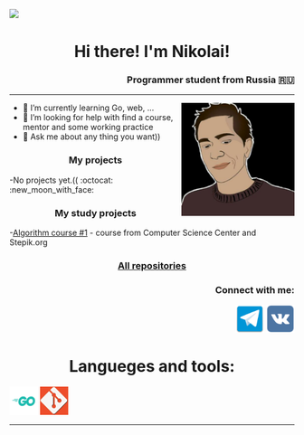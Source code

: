 <p>
           <a href="https://github-com.translate.goog/IDontCareMe/IDontCareMe/blob/main/README.md?_x_tr_sl=en&_x_tr_tl=ru&_x_tr_hl=ru">
                      <img src="https://img.shields.io/badge/Profile-Russian-blue.svg?style=social&logo=googleTranslate" />
           </a>
</p>

<h1 align="center">Hi there! I'm Nikolai!</h1>
<h3 align="right">Programmer student from Russia 🇷🇺</h3>
<hr>
<img align="right" src="https://github.com/IDontCareMe/IDontCareMe/blob/main/img/Avatar.jpg" width="200" height="200" />

- 🌱 I’m currently learning Go, web, ...
- 🤔 I’m looking for help with find a course, mentor and some working practice
- 💬 Ask me about any thing you want))

<h3 align="center">My projects</h3>
<p>-No projects yet.(( :octocat: :new_moon_with_face:</p>

<h3 align="center">My study projects</h3>
<p>-<a href="https://github.com/IDontCareMe/AlgorythmsCourse1">Algorithm course #1</a> - course from Computer Science Center and Stepik.org</p>

<h3 align="center"><a href="https://github.com/IDontCareMe?tab=repositories">All repositories</a></h3>

<p><h3 align="right">Connect with me:</h3></p>
<p align="right">
           <a href="https://t.me/VilliamJetWings"><img src="img/telegram.png" width="50" height="50"/></a>
           <a href="https://vk.com/villiamjeroojetwings"><img src="img/vk_logo.png" width="50" height="50" alt="VK" /></a>
</p>

<h1 align="center">Langueges and tools:</h1>
<p>
           <img src="img/Go-Logo_Aqua.png" width="50" height="50" />
           <img src="img/git.png" width="50" height="50" />
</p>
<hr>

<!--
**IDontCareMe/IDontCareMe** is a ✨ _special_ ✨ repository because its `README.md` (this file) appears on your GitHub profile.

Here are some ideas to get you started:

- 🔭 I’m currently working on ...
- 🌱 I’m currently learning ...
- 👯 I’m looking to collaborate on ...
- 🤔 I’m looking for help with ...
- 💬 Ask me about ...
- 📫 How to reach me: ...
- 😄 Pronouns: ...
- ⚡ Fun fact: ...
-->
